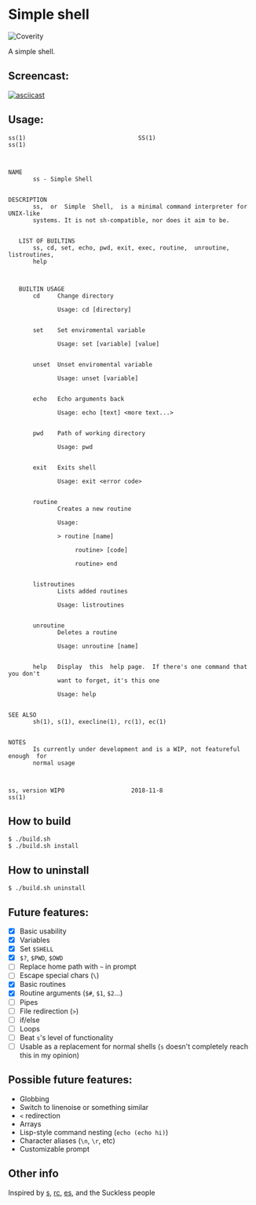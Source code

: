 # Simple shell

![Coverity](https://scan.coverity.com/projects/17208/badge.svg)

A simple shell.

## Screencast:

[![asciicast](https://asciinema.org/a/BvThSoa4Q7jW8ymcYkqoZ7vSb.svg)](https://asciinema.org/a/BvThSoa4Q7jW8ymcYkqoZ7vSb)

## Usage:

```
ss(1)                                SS(1)                               ss(1)



NAME
       ss - Simple Shell


DESCRIPTION
       ss,  or  Simple  Shell,  is a minimal command interpreter for UNIX-like
       systems. It is not sh-compatible, nor does it aim to be.


   LIST OF BUILTINS
       ss, cd, set, echo, pwd, exit, exec, routine,  unroutine,  listroutines,
       help



   BUILTIN USAGE
       cd     Change directory

              Usage: cd [directory]


       set    Set enviromental variable

              Usage: set [variable] [value]


       unset  Unset enviromental variable

              Usage: unset [variable]


       echo   Echo arguments back

              Usage: echo [text] <more text...>


       pwd    Path of working directory

              Usage: pwd


       exit   Exits shell

              Usage: exit <error code>


       routine
              Creates a new routine

              Usage:

              > routine [name]

                   routine> [code]

                   routine> end


       listroutines
              Lists added routines

              Usage: listroutines


       unroutine
              Deletes a routine

              Usage: unroutine [name]


       help   Display  this  help page.  If there's one command that you don't
              want to forget, it's this one

              Usage: help


SEE ALSO
       sh(1), s(1), execline(1), rc(1), ec(1)


NOTES
       Is currently under development and is a WIP, not featureful enough  for
       normal usage



ss, version WIP0                   2018-11-8                             ss(1)
```

## How to build

```
$ ./build.sh
$ ./build.sh install
```

## How to uninstall

```
$ ./build.sh uninstall
```

## Future features:

- [x] Basic usability
- [x] Variables
- [x] Set `$SHELL`
- [x] `$?`, `$PWD`, `$OWD`
- [ ] Replace home path with `~` in prompt
- [ ] Escape special chars (`\`)
- [x] Basic routines
- [x] Routine arguments (`$#`, `$1`, `$2`...)
- [ ] Pipes
- [ ] File redirection (`>`)
- [ ] if/else
- [ ] Loops
- [ ] Beat `s`'s level of functionality
- [ ] Usable as a replacement for normal shells (`s` doesn't completely reach this in my opinion)

## Possible future features:
- Globbing
- Switch to linenoise or something similar
- `<` redirection
- Arrays
- Lisp-style command nesting (`echo (echo hi)`)
- Character aliases (`\n`, `\r`, etc)
- Customizable prompt

## Other info

Inspired by [s](https://github.com/rain-1/s), [rc](http://doc.cat-v.org/plan_9/4th_edition/papers/rc), [es](https://github.com/wryun/es-shell), and the Suckless people